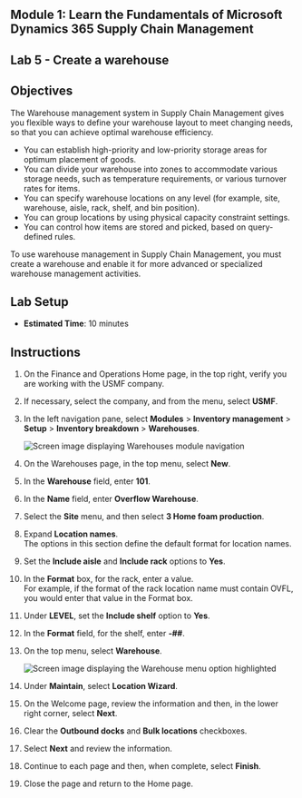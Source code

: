 ## Module 1: Learn the Fundamentals of Microsoft Dynamics 365 Supply Chain Management

## Lab 5 - Create a warehouse

## Objectives
The Warehouse management system in Supply Chain Management gives you flexible ways to define your warehouse layout to meet changing needs, so that you can achieve optimal warehouse efficiency.

- You can establish high-priority and low-priority storage areas for optimum placement of goods.
- You can divide your warehouse into zones to accommodate various storage needs, such as temperature requirements, or various turnover rates for items.
- You can specify warehouse locations on any level (for example, site, warehouse, aisle, rack, shelf, and bin position).
- You can group locations by using physical capacity constraint settings.
- You can control how items are stored and picked, based on query-defined rules.

To use warehouse management in Supply Chain Management, you must create a warehouse and enable it for more advanced or specialized warehouse management activities.

## Lab Setup

   - **Estimated Time**: 10 minutes

## Instructions

1. On the Finance and Operations Home page, in the top right, verify you are working with the USMF company.

1. If necessary, select the company, and from the menu, select **USMF**.

1. In the left navigation pane, select **Modules** > **Inventory management** > **Setup** > **Inventory breakdown** > **Warehouses**.

    ![Screen image displaying Warehouses module navigation](./media/lp1-m3-warehouses-module-navigation.png)

1. On the Warehouses page, in the top menu, select **New**.

1. In the **Warehouse** field, enter **101**.

1. In the **Name** field, enter **Overflow Warehouse**.

1. Select the **Site** menu, and then select **3 Home foam production**.

1. Expand **Location names**.  
    The options in this section define the default format for location names.

1. Set the **Include aisle** and **Include rack** options to **Yes**.

1. In the **Format** box, for the rack, enter a value.  
    For example, if the format of the rack location name must contain OVFL, you would enter that value in the Format box.

1. Under **LEVEL**, set the **Include shelf** option to **Yes**.

1. In the **Format** field, for the shelf, enter **-##**.

1. On the top menu, select **Warehouse**.

    ![Screen image displaying the Warehouse menu option highlighted](./media/lp1-m3-warehouses-menu-option.png)

1. Under **Maintain**, select **Location Wizard**.

1. On the Welcome page, review the information and then, in the lower right corner, select **Next**.

1. Clear the **Outbound docks** and **Bulk locations** checkboxes.

1. Select **Next** and review the information.

1. Continue to each page and then, when complete, select **Finish**.

1. Close the page and return to the Home page.

